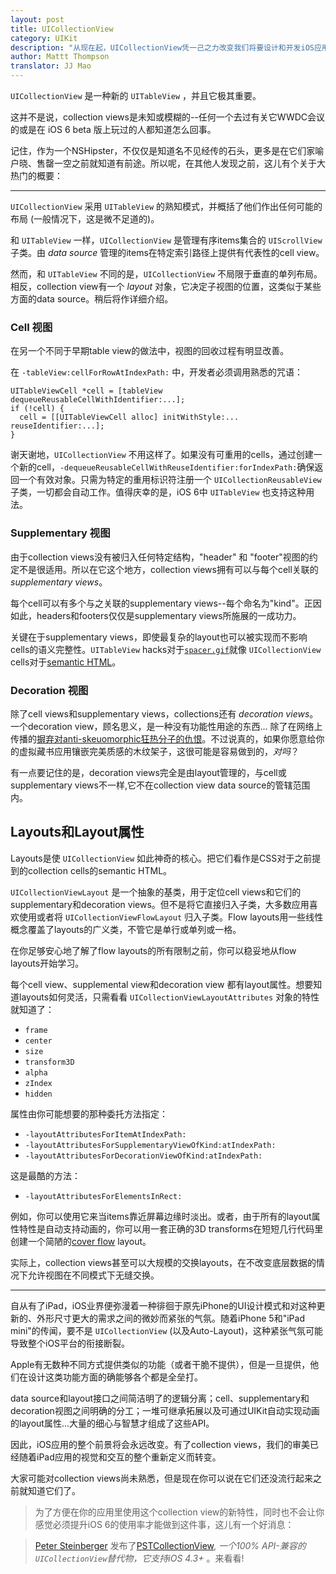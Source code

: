```yaml
---
layout: post
title: UICollectionView
category: UIKit
description: "从现在起，UICollectionView凭一己之力改变我们将要设计和开发iOS应用的方式。这并不是说，collection views是未知或模糊的。作为一个NSHipster，不仅仅是知道名不见经传的石头，更多是在它们家喻户晓、售罄一空之前就知道有前途。"
author: Mattt Thompson
translator: JJ Mao
---
```


`UICollectionView` 是一种新的 `UITableView` ，并且它极其重要。

这并不是说，collection views是未知或模糊的--任何一个去过有关它WWDC会议的或是在 iOS 6 beta 版上玩过的人都知道怎么回事。

记住，作为一个NSHipster，不仅仅是知道名不见经传的石头，更多是在它们家喻户晓、售罄一空之前就知道有前途。所以呢，在其他人发现之前，这儿有个关于大热门的概要：

---

`UICollectionView` 采用 `UITableView` 的熟知模式，并概括了他们作出任何可能的布局 (一般情况下，这是微不足道的)。

和 `UITableView` 一样，`UICollectionView` 是管理有序items集合的 `UIScrollView` 子类。由 _data source_ 管理的items在特定索引路径上提供有代表性的cell view。


然而，和 `UITableView` 不同的是，`UICollectionView` 不局限于垂直的单列布局。相反，collection view有一个 _layout_  对象，它决定子视图的位置，这类似于某些方面的data source。稍后将作详细介绍。

### Cell 视图

在另一个不同于早期table view的做法中，视图的回收过程有明显改善。

在 `-tableView:cellForRowAtIndexPath:` 中，开发者必须调用熟悉的咒语：
~~~{objective-c}
UITableViewCell *cell = [tableView dequeueReusableCellWithIdentifier:...];
if (!cell) {
  cell = [[UITableViewCell alloc] initWithStyle:... reuseIdentifier:...];
}
~~~

谢天谢地，`UICollectionView` 不用这样了。如果没有可重用的cells，通过创建一个新的cell，`-dequeueReusableCellWithReuseIdentifier:forIndexPath:`确保返回一个有效对象。只需为特定的重用标识符注册一个 `UICollectionReusableView` 子类，一切都会自动工作。值得庆幸的是，iOS 6中 `UITableView` 也支持这种用法。

### Supplementary 视图

由于collection views没有被归入任何特定结构，"header" 和 "footer"视图的约定不是很适用。所以在它这个地方，collection views拥有可以与每个cell关联的
_supplementary views_。

每个cell可以有多个与之关联的supplementary views--每个命名为"kind"。正因如此，headers和footers仅仅是supplementary views所施展的一成功力。

关键在于supplementary views，即使最复杂的layout也可以被实现而不影响cells的语义完整性。`UITableView` hacks对于[`spacer.gif`](http://en.wikipedia.org/wiki/Spacer_GIF)就像 `UICollectionView` cells对于[semantic HTML](http://en.wikipedia.org/wiki/Semantic_HTML)。

### Decoration 视图

除了cell views和supplementary views，collections还有 _decoration views_。一个decoration view，顾名思义，是一种没有功能性用途的东西... 除了在网络上传播的[摒弃对anti-skeuomorphic狂热分子的仇恨](http://skeu.it)。不过说真的，如果你愿意给你的虚拟藏书应用镶嵌完美质感的木纹架子，这很可能是容易做到的，_对吗_？

有一点要记住的是，decoration views完全是由layout管理的，与cell或supplementary views不一样,它不在collection view data source的管辖范围内。

## Layouts和Layout属性

Layouts是使 `UICollectionView` 如此神奇的核心。把它们看作是CSS对于之前提到的collection cells的semantic HTML。

`UICollectionViewLayout` 是一个抽象的基类，用于定位cell views和它们的supplementary和decoration views。但不是将它直接归入子类，大多数应用喜欢使用或者将 `UICollectionViewFlowLayout` 归入子类。Flow layouts用一些线性概念覆盖了layouts的广义类，不管它是单行或单列或一格。

在你足够安心地了解了flow layouts的所有限制之前，你可以稳妥地从flow layouts开始学习。

每个cell view、supplemental view和decoration view 都有layout属性。想要知道layouts如何灵活，只需看看 `UICollectionViewLayoutAttributes` 对象的特性就知道了：

- `frame`
- `center`
- `size`
- `transform3D`
- `alpha`
- `zIndex`
- `hidden`

属性由你可能想要的那种委托方法指定：

- `-layoutAttributesForItemAtIndexPath:`
- `-layoutAttributesForSupplementaryViewOfKind:atIndexPath:`
- `-layoutAttributesForDecorationViewOfKind:atIndexPath:`

这是最酷的方法：

- `-layoutAttributesForElementsInRect:`

例如，你可以使用它来当items靠近屏幕边缘时淡出。或者，由于所有的layout属性特性是自动支持动画的，你可以用一套正确的3D transforms在短短几行代码里创建一个简陋的[cover flow](http://en.wikipedia.org/wiki/Cover_Flow) layout。

实际上，collection views甚至可以大规模的交换layouts，在不改变底层数据的情况下允许视图在不同模式下无缝交换。

---

自从有了iPad，iOS业界便弥漫着一种徘徊于原先iPhone的UI设计模式和对这种更新的、外形尺寸更大的需求之间的微妙而紧张的气氛。随着iPhone 5和"iPad mini"的传闻，要不是 `UICollectionView` (以及Auto-Layout)，这种紧张气氛可能导致整个iOS平台的衔接断裂。

Apple有无数种不同方式提供类似的功能（或者干脆不提供），但是一旦提供，他们在设计这类功能方面的确能够各个都是全垒打。

data source和layout接口之间简洁明了的逻辑分离；cell、supplementary和decoration视图之间明确的分工；一堆可继承拓展以及可通过UIKit自动实现动画的layout属性...大量的细心与智慧才组成了这些API。

因此，iOS应用的整个前景将会永远改变。有了collection views，我们的审美已经随着iPad应用的视觉和交互的整个重新定义而转变。

大家可能对collection views尚未熟悉，但是现在你可以说在它们还没流行起来之前就知道它们了。

>  为了方便在你的应用里使用这个collection view的新特性，同时也不会让你感觉必须提升iOS 6的使用率才能做到这件事，这儿有一个好消息：

> [Peter Steinberger](https://github.com/steipete) 发布了[PSTCollectionView](https://github.com/steipete/PSTCollectionView), _一个100% API-兼容的 `UICollectionView`替代物，它支持iOS 4.3+_ 。来看看!
